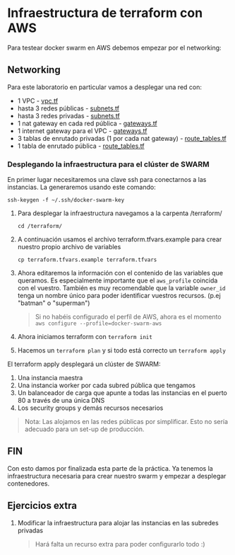 # Infraestructura de terraform con AWS

Para testear docker swarm en AWS debemos empezar por el networking:

## Networking

Para este laboratorio en particular vamos a desplegar una red con:

- 1 VPC - [vpc.tf](../../terraform/network/vpc.tf) 
- hasta 3 redes públicas - [subnets.tf](../../terraform/network/subnets.tf) 
- hasta 3 redes privadas - [subnets.tf](../../terraform/network/subnets.tf) 
- 1 nat gateway en cada red pública - [gateways.tf](../../terraform/network/gateways.tf)
- 1 internet gateway para el VPC - [gateways.tf](../../terraform/network/gateways.tf)
- 3 tablas de enrutado privadas (1 por cada nat gateway) - [route_tables.tf](../../terraform/network/route_tables.tf)
- 1 tabla de enrutado pública - [route_tables.tf](../../terraform/network/route_tables.tf)

### Desplegando la infraestructura para el clúster de SWARM

En primer lugar necesitaremos una clave ssh para conectarnos a las instancias. La generaremos usando este comando:

``ssh-keygen -f ~/.ssh/docker-swarm-key``

1. Para desplegar la infraestructura navegamos a la carpenta /terraform/
 
    ``cd /terraform/``

 2. A continuación usamos el archivo terraform.tfvars.example para crear nuestro propio archivo de variables

    ``cp terraform.tfvars.example terraform.tfvars``

3. Ahora editaremos la información con el contenido de las variables que queramos. Es especialmente importante que el ``aws_profile`` coincida con el vuestro. También es muy recomendable que la variable ``owner_id`` tenga un nombre único para poder identificar vuestros recursos.  (p.ej "batman" o "superman")

    > Si no habéis configurado el perfíl de AWS, ahora es el momento 
        ``aws configure --profile=docker-swarm-aws``


4. Ahora iniciamos terraform con ``terraform init``
5. Hacemos un ``terraform plan`` y si todo está correcto un ``terraform apply``

El terraform apply desplegará un clúster de SWARM:

1. Una instancia maestra
2. Una instancia worker por cada subred pública que tengamos
3. Un balanceador de carga que apunte a todas las instancias en el puerto 80 a través de una única DNS
4. Los security groups y demás recursos necesarios

> Nota: Las alojamos en las redes públicas por simplificar. Esto no sería adecuado para un set-up de producción.

## FIN

Con esto damos por finalizada esta parte de la práctica. Ya tenemos la infraestructura necesaria para crear nuestro swarm y empezar a desplegar contenedores.

## Ejercicios extra

1. Modificar la infraestructura para alojar las instancias en las subredes privadas
    > Hará falta un recurso extra para poder configurarlo todo :)    